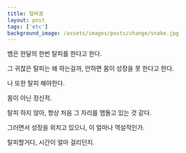 ```yaml
---
title: 탈바꿈
layout: post
tags: ['etc']
background_image: /assets/images/posts/change/snake.jpg
---
```


뱀은 한달의 한번 탈피를 한다고 한다.

그 귀찮은 탈피는 왜 하는걸까, 안하면 몸이 성장을 못 한다고 한다.

나 또한 탈피 해야한다.

몸이 아닌 정신적.

탈피 하지 않아, 항상 처음 그 자리를 맴돌고 있는 것 같다.

그러면서 성장을 외치고 있으니, 이 얼마나 역설적인가.

탈피할거다, 시간이 얼마 걸리던지.

